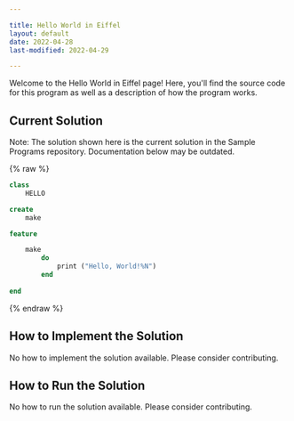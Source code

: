 ```yaml
---

title: Hello World in Eiffel
layout: default
date: 2022-04-28
last-modified: 2022-04-29

---
```


Welcome to the Hello World in Eiffel page! Here, you'll find the source code for this program as well as a description of how the program works.

## Current Solution

Note: The solution shown here is the current solution in the Sample Programs repository. Documentation below may be outdated.

{% raw %}

```Eiffel
class 
    HELLO

create
    make

feature

    make
        do 
            print ("Hello, World!%N") 
        end
        
end

```

{% endraw %}

## How to Implement the Solution

No how to implement the solution available. Please consider contributing.

## How to Run the Solution

No how to run the solution available. Please consider contributing.
